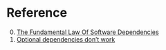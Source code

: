 # Reference

0. [The Fundamental Law Of Software Dependencies](https://matklad.github.io/2024/09/03/the-fundamental-law-of-dependencies.html)
0. [Optional dependencies don’t work](https://michael.stapelberg.ch/posts/2019-05-23-optional-dependencies/)

